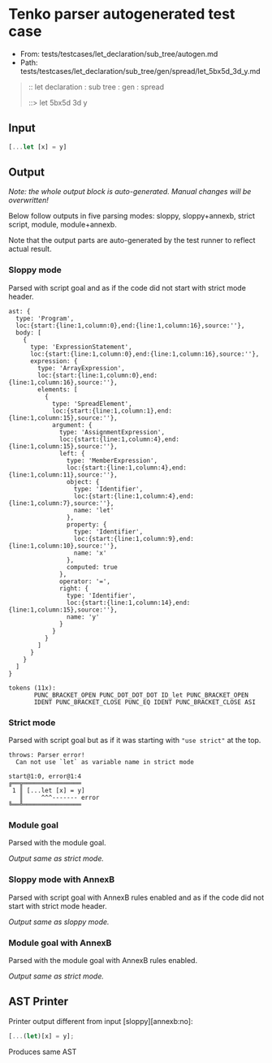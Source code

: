 # Tenko parser autogenerated test case

- From: tests/testcases/let_declaration/sub_tree/autogen.md
- Path: tests/testcases/let_declaration/sub_tree/gen/spread/let_5bx5d_3d_y.md

> :: let declaration : sub tree : gen : spread
>
> ::> let 5bx5d 3d y

## Input


`````js
[...let [x] = y]
`````

## Output

_Note: the whole output block is auto-generated. Manual changes will be overwritten!_

Below follow outputs in five parsing modes: sloppy, sloppy+annexb, strict script, module, module+annexb.

Note that the output parts are auto-generated by the test runner to reflect actual result.

### Sloppy mode

Parsed with script goal and as if the code did not start with strict mode header.

`````
ast: {
  type: 'Program',
  loc:{start:{line:1,column:0},end:{line:1,column:16},source:''},
  body: [
    {
      type: 'ExpressionStatement',
      loc:{start:{line:1,column:0},end:{line:1,column:16},source:''},
      expression: {
        type: 'ArrayExpression',
        loc:{start:{line:1,column:0},end:{line:1,column:16},source:''},
        elements: [
          {
            type: 'SpreadElement',
            loc:{start:{line:1,column:1},end:{line:1,column:15},source:''},
            argument: {
              type: 'AssignmentExpression',
              loc:{start:{line:1,column:4},end:{line:1,column:15},source:''},
              left: {
                type: 'MemberExpression',
                loc:{start:{line:1,column:4},end:{line:1,column:11},source:''},
                object: {
                  type: 'Identifier',
                  loc:{start:{line:1,column:4},end:{line:1,column:7},source:''},
                  name: 'let'
                },
                property: {
                  type: 'Identifier',
                  loc:{start:{line:1,column:9},end:{line:1,column:10},source:''},
                  name: 'x'
                },
                computed: true
              },
              operator: '=',
              right: {
                type: 'Identifier',
                loc:{start:{line:1,column:14},end:{line:1,column:15},source:''},
                name: 'y'
              }
            }
          }
        ]
      }
    }
  ]
}

tokens (11x):
       PUNC_BRACKET_OPEN PUNC_DOT_DOT_DOT ID_let PUNC_BRACKET_OPEN
       IDENT PUNC_BRACKET_CLOSE PUNC_EQ IDENT PUNC_BRACKET_CLOSE ASI
`````

### Strict mode

Parsed with script goal but as if it was starting with `"use strict"` at the top.

`````
throws: Parser error!
  Can not use `let` as variable name in strict mode

start@1:0, error@1:4
╔══╦════════════════
 1 ║ [...let [x] = y]
   ║     ^^^------- error
╚══╩════════════════

`````

### Module goal

Parsed with the module goal.

_Output same as strict mode._

### Sloppy mode with AnnexB

Parsed with script goal with AnnexB rules enabled and as if the code did not start with strict mode header.

_Output same as sloppy mode._

### Module goal with AnnexB

Parsed with the module goal with AnnexB rules enabled.

_Output same as strict mode._

## AST Printer

Printer output different from input [sloppy][annexb:no]:

````js
[...(let)[x] = y];
````

Produces same AST
